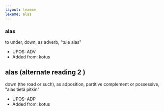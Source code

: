 ```yaml
---
layout: lexeme
lexeme: alas
---
```


###  alas

to under, down, as adverb, "tule alas"
* UPOS:  ADV
* Added from:  kotus


## alas (alternate reading 2 )

down (the road or such), as adposition, partitive complement or possessive, "alas tietä pitkin"
* UPOS:  ADP
* Added from:  kotus

